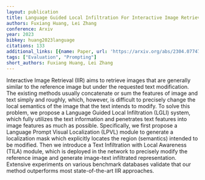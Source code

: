 ```yaml
---
layout: publication
title: Language Guided Local Infiltration For Interactive Image Retrieval
authors: Fuxiang Huang, Lei Zhang
conference: Arxiv
year: 2023
bibkey: huang2023language
citations: 133
additional_links: [{name: Paper, url: 'https://arxiv.org/abs/2304.07747'}]
tags: ["Evaluation", "Prompting"]
short_authors: Fuxiang Huang, Lei Zhang
---
```

Interactive Image Retrieval (IIR) aims to retrieve images that are generally
similar to the reference image but under the requested text modification. The
existing methods usually concatenate or sum the features of image and text
simply and roughly, which, however, is difficult to precisely change the local
semantics of the image that the text intends to modify. To solve this problem,
we propose a Language Guided Local Infiltration (LGLI) system, which fully
utilizes the text information and penetrates text features into image features
as much as possible. Specifically, we first propose a Language Prompt Visual
Localization (LPVL) module to generate a localization mask which explicitly
locates the region (semantics) intended to be modified. Then we introduce a
Text Infiltration with Local Awareness (TILA) module, which is deployed in the
network to precisely modify the reference image and generate image-text
infiltrated representation. Extensive experiments on various benchmark
databases validate that our method outperforms most state-of-the-art IIR
approaches.